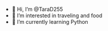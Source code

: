- 👋 Hi, I’m @TaraD255
- 👀 I’m interested in traveling and food
- 🌱 I’m currently learning Python

<!---
TaraD255/TaraD255 is a ✨ special ✨ repository because its `README.md` (this file) appears on your GitHub profile.
You can click the Preview link to take a look at your changes.
--->
